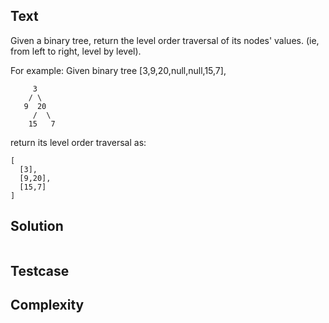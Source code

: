 ## Text
Given a binary tree, return the level order traversal of its nodes' values. (ie, from left to right, level by level).

For example:
Given binary tree [3,9,20,null,null,15,7],
```
     3
    / \
   9  20
     /  \
    15   7
```
return its level order traversal as:
```
[
  [3],
  [9,20],
  [15,7]
]
```

## Solution
```javascript
```

## Testcase

## Complexity

